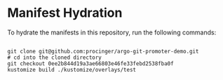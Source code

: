 
# Manifest Hydration

To hydrate the manifests in this repository, run the following commands:

```shell

git clone git@github.com:procinger/argo-git-promoter-demo.git
# cd into the cloned directory
git checkout 0ee2b844d19a3ae66803e46fe33febd2538fba0f
kustomize build ./kustomize/overlays/test
```